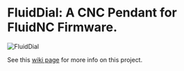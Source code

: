# FluidDial: A CNC Pendant for FluidNC Firmware.

![FluidDial](http://wiki.fluidnc.com/hardware/fd1.png)

See this [wiki page](http://wiki.fluidnc.com/en/hardware/official/M5Dial_Pendant) for more info on this project.
